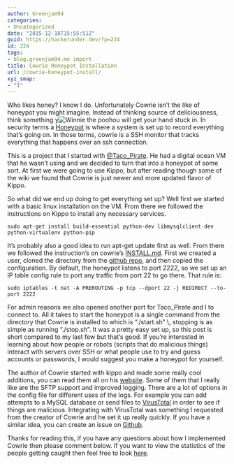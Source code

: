 ```yaml
---
author: Greenjam94
categories:
- Uncategorized
date: "2015-12-18T15:55:51Z"
guid: https://hackerunder.dev/?p=224
id: 224
tags:
- blog.greenjam94.me import
title: Cowrie Honeypot Installation
url: /cowrie-honeypot-install/
xyz_smap:
- "1"
---
```


Who likes honey? I know I do. Unfortunately Cowrie isn’t the like of honeypot you might imagine. Instead of thinking source of deliciousness, think something y![Winnie the pooh](https://hackerunder.dev/wp-content/uploads/2015/12/PoohHoneypot-300x224.gif)ou will get your hand stuck in. In security terms a [Honeypot](https://www.sans.org/security-resources/idfaq/honeypot3.php) is where a system is set up to record everything that’s going on. In those terms, cowrie is a SSH monitor that tracks everything that happens over an ssh connection.

This is a project that I started with [@Taco\_Pirate](https://twitter.com/taco_pirate). He had a digital ocean VM that he wasn’t using and we decided to turn that into a honeypot of some sort. At first we were going to use Kippo, but after reading though some of the wiki we found that Cowrie is just newer and more updated flavor of Kippo.

So what did we end up doing to get everything set up? Well first we started with a basic linux installation on the VM. From there we followed the instructions on Kippo to install any necessary services.

```
sudo apt-get install build-essential python-dev libmysqlclient-dev python-virtualenv python-pip
```

It’s probably also a good idea to run apt-get update first as well. From there we followed the instruction’s on cowrie’s [INSTALL.md](https://github.com/micheloosterhof/cowrie/blob/master/INSTALL.md). First we created a user, cloned the directory from the [github repo](https://github.com/micheloosterhof/cowrie), and then copied the configuration. By default, the honeypot listens to port 2222, so we set up an IP table config rule to port any traffic from port 22 to go there. That rule is:

```
sudo iptables -t nat -A PREROUTING -p tcp --dport 22 -j REDIRECT --to-port 2222

```

For admin reasons we also opened another port for Taco\_Pirate and I to connect to. All it takes to start the honeypot is a single command from the directory that Cowrie is installed to which is “./start.sh” \\, stopping is as simple as running “./stop.sh”. It was a pretty easy set up, so this post is short compared to my last few but that’s good. If you’re interested in learning about how people or robots (scripts that do malicious things) interact with servers over SSH or what people use to try and guess accounts or passwords, I would suggest you make a honeypot for yourself.

The author of Cowrie started with kippo and made some really cool additions, you can read them all on his [website](http://www.micheloosterhof.com/kippo-modifications/). Some of them that I really like are the SFTP support and improved logging. There are a lot of options in the config file for different uses of the logs. For example you can add attempts to a MySQL database or send files to [VirusTotal](https://www.virustotal.com/) in order to see if things are malicious. Integrating with VirusTotal was something I requested from the creator of Cowrie and he set it up really quickly. If you have a similar idea, you can create an issue on [Github](https://github.com/micheloosterhof/cowrie/issues).

Thanks for reading this, if you have any questions about how I implemented Cowrie then please comment below. If you want to view the statistics of the people getting caught then feel free to look [here](https://greenjam94.me/honeypot.html).